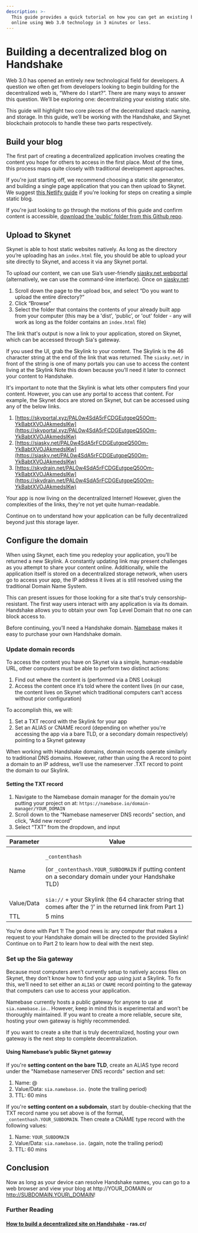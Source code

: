```yaml
---
description: >-
  This guide provides a quick tutorial on how you can get an existing blog
  online using Web 3.0 technology in 3 minutes or less.
---
```


# Building a decentralized blog on Handshake

Web 3.0 has opened an entirely new technological field for developers. A question we often get from developers looking to begin building for the decentralized web is, “Where do I start?”. There are many ways to answer this question. We’ll be exploring one: decentralizing your existing static site.

This guide will highlight two core pieces of the decentralized stack: naming, and storage. In this guide, we’ll be working with the Handshake, and Skynet blockchain protocols to handle these two parts respectively.

## Build your blog

The first part of creating a decentralized application involves creating the content you hope for others to access in the first place. Most of the time, this process maps quite closely with traditional development approaches.

If you're just starting off, we recommend choosing a static site generator, and building a single page application that you can then upload to Skynet. We suggest [this Netlify guide](https://www.netlify.com/blog/2020/05/04/building-a-markdown-blog-with-next-9.4-and-netlify/) if you're looking for steps on creating a simple static blog.

If you're just looking to go through the motions of this guide and confirm content is accessible, [download the 'public' folder from this Github repo](https://github.com/jakeschaeffer/exampleBlog).

## Upload to Skynet

Skynet is able to host static websites natively. As long as the directory you’re uploading has an `index.html` file, you should be able to upload your site directly to Skynet, and access it via any Skynet portal.

To upload our content, we can use Sia’s user-friendly [siasky.net webportal](https://siasky.net) (alternatively, we can use the command-line interface). Once on [siasky.net](https://siasky.net):

1. Scroll down the page to the upload box, and select “Do you want to upload the entire directory?”
2. Click “Browse”
3. Select the folder that contains the contents of your already built app from your computer (this may be a 'dist', ‘public’, or 'out' folder - any will work as long as the folder contains an `index.html` file)

The link that's output is now a link to your application, stored on Skynet, which can be accessed through Sia's gateway.

If you used the UI, grab the Skylink to your content. The Skylink is the 46 character string at the end of the link that was returned. The `siasky.net/` in front of the string is one of many portals you can use to access the content living at the Skylink Note this down because you’ll need it later to connect your content to Handshake.

It's important to note that the Skylink is what lets other computers find your content. However, you can use any portal to access that content. For example, the Skynet docs are stored on Skynet, but can be accessed using any of the below links.

1. [https://skyportal.xyz/PAL0w4SdA5rFCDGEutgpeQ50Om-YkBabtXVOJAkmedslKw](https://skyportal.xyz/PAL0w4SdA5rFCDGEutgpeQ50Om-YkBabtXVOJAkmedslKw)
2. [https://siasky.net/PAL0w4SdA5rFCDGEutgpeQ50Om-YkBabtXVOJAkmedslKw](https://siasky.net/PAL0w4SdA5rFCDGEutgpeQ50Om-YkBabtXVOJAkmedslKw)
3. [https://skydrain.net/PAL0w4SdA5rFCDGEutgpeQ50Om-YkBabtXVOJAkmedslKw](https://skydrain.net/PAL0w4SdA5rFCDGEutgpeQ50Om-YkBabtXVOJAkmedslKw)

Your app is now living on the decentralized Internet! However, given the complexities of the links, they're not yet quite human-readable.

Continue on to understand how your application can be fully decentralized beyond just this storage layer.

## Configure the domain

When using Skynet, each time you redeploy your application, you’ll be returned a new Skylink. A constantly updating link may present challenges as you attempt to share your content online. Additionally, while the application itself is stored on a decentralized storage network, when users go to access your app, the IP address it lives at is still resolved using the traditional Domain Name System.

This can present issues for those looking for a site that's truly censorship-resistant. The first way users interact with any application is via its domain. Handshake allows you to obtain your own Top Level Domain that no one can block access to.

Before continuing, you’ll need a Handshake domain. [Namebase](https://namebase.io) makes it easy to purchase your own Handshake domain.

### Update domain records

To access the content you have on Skynet via a simple, human-readable URL, other computers must be able to perform two distinct actions:

1. Find out where the content is (performed via a DNS Lookup)
2. Access the content once it’s told where the content lives (in our case, the content lives on Skynet which traditional computers can’t access without prior configuration)

To accomplish this, we will:

1. Set a TXT record with the Skylink for your app&#x20;
2. Set an ALIAS or CNAME record (depending on whether you're accessing the app via a bare TLD, or a secondary domain respectively) pointing to a Skynet gateway

When working with Handshake domains, domain records operate similarly to traditional DNS domains. However, rather than using the A record to point a domain to an IP address, we’ll use the nameserver .TXT record to point the domain to our Skylink.

#### Setting the TXT record

1. Navigate to the Namebase domain manager for the domain you’re putting your project on at: `https://namebase.io/domain-manager/YOUR_DOMAIN`&#x20;
2. Scroll down to the “Namebase nameserver DNS records” section, and click, “Add new record”
3. Select “TXT” from the dropdown, and input

| Parameter  | Value                                                                                                                                                   |
| ---------- | ------------------------------------------------------------------------------------------------------------------------------------------------------- |
| Name       | <p><code>_contenthash</code> </p><p>(or <code>_contenthash.YOUR_SUBDOMAIN</code> if putting content on a secondary domain under your Handshake TLD)</p> |
| Value/Data | `sia://` + your Skylink (the 64 character string that comes after the ‘/’ in the returned link from Part 1)                                             |
| TTL        | 5 mins                                                                                                                                                  |

You're done with Part 1! The good news is: any computer that makes a request to your Handshake domain will be directed to the provided Skylink! Continue on to Part 2 to learn how to deal with the next step.

### Set up the Sia gateway

Because most computers aren’t currently setup to natively access files on Skynet, they don't know how to find your app using just a Skylink. To fix this, we’ll need to set either an `ALIAS` or `CNAME` record pointing to the gateway that computers can use to access your application.&#x20;

Namebase currently hosts a public gateway for anyone to use at `sia.namebase.io.`. However, keep in mind this is experimental and won’t be thoroughly maintained. If you want to create a more reliable, secure site, hosting your own gateway is highly recommended.

If you want to create a site that is truly decentralized, hosting your own gateway is the next step to complete decentralization.

#### **Using Namebase’s public Skynet gateway**

If you're **setting content on the bare TLD**, create an ALIAS type record under the "Namebase nameserver DNS records" section and set:

1. Name: @
2. Value/Data: `sia.namebase.io.` (note the trailing period)
3. TTL: 60 mins

If you're **setting content on a subdomain**, start by double-checking that the TXT record name you set above is of the format, `_contenthash.YOUR_SUBDOMAIN`. Then create a CNAME type record with the following values:

1. Name: `YOUR_SUBDOMAIN`
2. Value/Data: `sia.namebase.io.` (again, note the trailing period)
3. TTL: 60 mins

## Conclusion

Now as long as your device can resolve Handshake names, you can go to a web browser and view your blog at http://YOUR\_DOMAIN or http://SUBDOMAIN.YOUR\_DOMAIN!

### Further Reading

#### [How to build a decentralized site on Handshake](https://ras.cr/handshake-tutorial.html) - ras.cr/

## &#x20;
